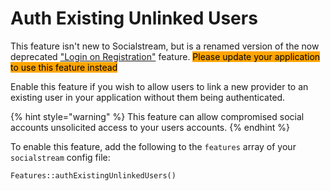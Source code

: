 # Auth Existing Unlinked Users

This feature isn't new to Socialstream, but is a renamed version of the now deprecated ["Login on Registration"](login-on-registration.md) feature.  <mark style="background-color:orange;">Please update your application to use this feature instead</mark>

Enable this feature if you wish to allow users to link a new provider to an existing user in your application without them being authenticated.

{% hint style="warning" %}
This feature can allow compromised social accounts unsolicited access to your users accounts.
{% endhint %}

To enable this feature, add the following to the `features` array of your `socialstream` config file:

```php
Features::authExistingUnlinkedUsers()
```
